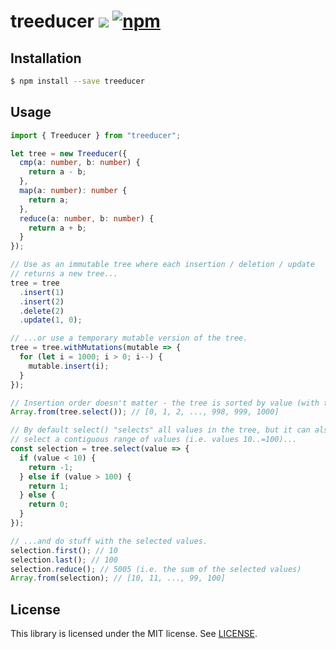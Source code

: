 # treeducer ![](https://github.com/jviide/treeducer/workflows/tests/badge.svg) [![npm](https://img.shields.io/npm/v/treeducer.svg)](https://www.npmjs.com/package/treeducer)

## Installation

```sh
$ npm install --save treeducer
```

## Usage

```ts
import { Treeducer } from "treeducer";

let tree = new Treeducer({
  cmp(a: number, b: number) {
    return a - b;
  },
  map(a: number): number {
    return a;
  },
  reduce(a: number, b: number) {
    return a + b;
  }
});

// Use as an immutable tree where each insertion / deletion / update
// returns a new tree...
tree = tree
  .insert(1)
  .insert(2)
  .delete(2)
  .update(1, 0);

// ...or use a temporary mutable version of the tree.
tree = tree.withMutations(mutable => {
  for (let i = 1000; i > 0; i--) {
    mutable.insert(i);
  }
});

// Insertion order doesn't matter - the tree is sorted by value (with the given `cmp`).
Array.from(tree.select()); // [0, 1, 2, ..., 998, 999, 1000]

// By default select() "selects" all values in the tree, but it can also be used to
// select a contiguous range of values (i.e. values 10..=100)...
const selection = tree.select(value => {
  if (value < 10) {
    return -1;
  } else if (value > 100) {
    return 1;
  } else {
    return 0;
  }
});

// ...and do stuff with the selected values.
selection.first(); // 10
selection.last(); // 100
selection.reduce(); // 5005 (i.e. the sum of the selected values)
Array.from(selection); // [10, 11, ..., 99, 100]
```

## License

This library is licensed under the MIT license. See [LICENSE](./LICENSE).
